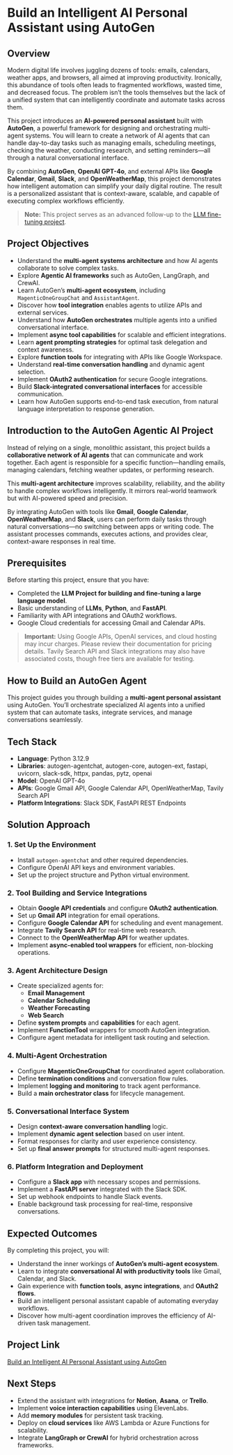 # Build an Intelligent AI Personal Assistant using AutoGen

## Overview

Modern digital life involves juggling dozens of tools: emails, calendars, weather apps, and browsers, all aimed at improving productivity. Ironically, this abundance of tools often leads to fragmented workflows, wasted time, and decreased focus. The problem isn’t the tools themselves but the lack of a unified system that can intelligently coordinate and automate tasks across them.

This project introduces an **AI-powered personal assistant** built with **AutoGen**, a powerful framework for designing and orchestrating multi-agent systems. You will learn to create a network of AI agents that can handle day-to-day tasks such as managing emails, scheduling meetings, checking the weather, conducting research, and setting reminders—all through a natural conversational interface.  

By combining **AutoGen**, **OpenAI GPT-4o**, and external APIs like **Google Calendar**, **Gmail**, **Slack**, and **OpenWeatherMap**, this project demonstrates how intelligent automation can simplify your daily digital routine. The result is a personalized assistant that is context-aware, scalable, and capable of executing complex workflows efficiently.

> **Note:** This project serves as an advanced follow-up to the [LLM fine-tuning project](https://www.projectpro.io/project-use-case/llm-project-for-beginners-to-build-and-fine-tune-an-llm).

## Project Objectives

- Understand the **multi-agent systems architecture** and how AI agents collaborate to solve complex tasks.  
- Explore **Agentic AI frameworks** such as AutoGen, LangGraph, and CrewAI.  
- Learn AutoGen’s **multi-agent ecosystem**, including `MagenticOneGroupChat` and `AssistantAgent`.  
- Discover how **tool integration** enables agents to utilize APIs and external services.  
- Understand how **AutoGen orchestrates** multiple agents into a unified conversational interface.  
- Implement **async tool capabilities** for scalable and efficient integrations.  
- Learn **agent prompting strategies** for optimal task delegation and context awareness.  
- Explore **function tools** for integrating with APIs like Google Workspace.  
- Understand **real-time conversation handling** and dynamic agent selection.  
- Implement **OAuth2 authentication** for secure Google integrations.  
- Build **Slack-integrated conversational interfaces** for accessible communication.  
- Learn how AutoGen supports end-to-end task execution, from natural language interpretation to response generation.

## Introduction to the AutoGen Agentic AI Project

Instead of relying on a single, monolithic assistant, this project builds a **collaborative network of AI agents** that can communicate and work together. Each agent is responsible for a specific function—handling emails, managing calendars, fetching weather updates, or performing research.  

This **multi-agent architecture** improves scalability, reliability, and the ability to handle complex workflows intelligently. It mirrors real-world teamwork but with AI-powered speed and precision.  

By integrating AutoGen with tools like **Gmail**, **Google Calendar**, **OpenWeatherMap**, and **Slack**, users can perform daily tasks through natural conversations—no switching between apps or writing code. The assistant processes commands, executes actions, and provides clear, context-aware responses in real time.

## Prerequisites

Before starting this project, ensure that you have:

- Completed the **LLM Project for building and fine-tuning a large language model**.  
- Basic understanding of **LLMs**, **Python**, and **FastAPI**.  
- Familiarity with API integrations and OAuth2 workflows.  
- Google Cloud credentials for accessing Gmail and Calendar APIs.  

> **Important:** Using Google APIs, OpenAI services, and cloud hosting may incur charges. Please review their documentation for pricing details. Tavily Search API and Slack integrations may also have associated costs, though free tiers are available for testing.

## How to Build an AutoGen Agent

This project guides you through building a **multi-agent personal assistant** using AutoGen. You’ll orchestrate specialized AI agents into a unified system that can automate tasks, integrate services, and manage conversations seamlessly.

## Tech Stack

- **Language**: Python 3.12.9  
- **Libraries**: autogen-agentchat, autogen-core, autogen-ext, fastapi, uvicorn, slack-sdk, httpx, pandas, pytz, openai  
- **Model**: OpenAI GPT-4o  
- **APIs**: Google Gmail API, Google Calendar API, OpenWeatherMap, Tavily Search API  
- **Platform Integrations**: Slack SDK, FastAPI REST Endpoints  

## Solution Approach

### 1. Set Up the Environment
- Install `autogen-agentchat` and other required dependencies.  
- Configure OpenAI API keys and environment variables.  
- Set up the project structure and Python virtual environment.

### 2. Tool Building and Service Integrations
- Obtain **Google API credentials** and configure **OAuth2 authentication**.  
- Set up **Gmail API** integration for email operations.  
- Configure **Google Calendar API** for scheduling and event management.  
- Integrate **Tavily Search API** for real-time web research.  
- Connect to the **OpenWeatherMap API** for weather updates.  
- Implement **async-enabled tool wrappers** for efficient, non-blocking operations.

### 3. Agent Architecture Design
- Create specialized agents for:
  - **Email Management**
  - **Calendar Scheduling**
  - **Weather Forecasting**
  - **Web Search**
- Define **system prompts** and **capabilities** for each agent.  
- Implement **FunctionTool** wrappers for smooth AutoGen integration.  
- Configure agent metadata for intelligent task routing and selection.

### 4. Multi-Agent Orchestration
- Configure **MagenticOneGroupChat** for coordinated agent collaboration.  
- Define **termination conditions** and conversation flow rules.  
- Implement **logging and monitoring** to track agent performance.  
- Build a **main orchestrator class** for lifecycle management.

### 5. Conversational Interface System
- Design **context-aware conversation handling** logic.  
- Implement **dynamic agent selection** based on user intent.  
- Format responses for clarity and user experience consistency.  
- Set up **final answer prompts** for structured multi-agent responses.

### 6. Platform Integration and Deployment
- Configure a **Slack app** with necessary scopes and permissions.  
- Implement a **FastAPI server** integrated with the Slack SDK.  
- Set up webhook endpoints to handle Slack events.  
- Enable background task processing for real-time, responsive conversations.

## Expected Outcomes

By completing this project, you will:

- Understand the inner workings of **AutoGen’s multi-agent ecosystem**.  
- Learn to integrate **conversational AI with productivity tools** like Gmail, Calendar, and Slack.  
- Gain experience with **function tools**, **async integrations**, and **OAuth2 flows**.  
- Build an intelligent personal assistant capable of automating everyday workflows.  
- Discover how multi-agent coordination improves the efficiency of AI-driven task management.  

## Project Link

[Build an Intelligent AI Personal Assistant using AutoGen](https://www.projectpro.io/project-use-case/agentic-ai-project-to-build-ai-personal-assistant)

## Next Steps

- Extend the assistant with integrations for **Notion**, **Asana**, or **Trello**.  
- Implement **voice interaction capabilities** using ElevenLabs.  
- Add **memory modules** for persistent task tracking.  
- Deploy on **cloud services** like AWS Lambda or Azure Functions for scalability.  
- Integrate **LangGraph or CrewAI** for hybrid orchestration across frameworks.
